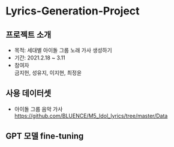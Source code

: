 # Lyrics-Generation-Project

## 프로젝트 소개
- 목적: 세대별 아이돌 그룹 노래 가사 생성하기
- 기간: 2021.2.18 ~ 3.11
- 참여자 <br>
금지헌, 성유지, 이지현, 최정윤 <br>

## 사용 데이터셋
- 아이돌 그룹 음악 가사 <br>
https://github.com/BLUENCE/M5_Idol_lyrics/tree/master/Data

## GPT 모델 fine-tuning 

